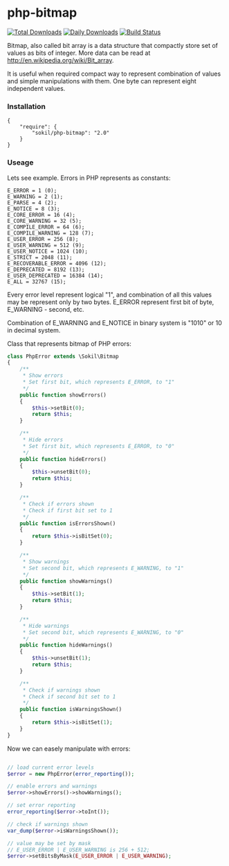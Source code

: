 php-bitmap
==========

[![Total Downloads](http://img.shields.io/packagist/dt/sokil/php-bitmap.svg?1)](https://packagist.org/packages/sokil/php-bitmap/stats)
[![Daily Downloads](https://poser.pugx.org/sokil/php-bitmap/d/daily)](https://packagist.org/packages/sokil/php-bitmap/stats)
[![Build Status](https://travis-ci.org/sokil/php-bitmap.svg?branch=master)](https://travis-ci.org/sokil/php-bitmap)

Bitmap, also called bit array is a data structure that 
compactly store set of values as bits of integer.
More data can be read at http://en.wikipedia.org/wiki/Bit_array.

It is useful when required compact way to represent combination 
of values and simple manipulations with them. One byte can 
represent eight independent values.

### Installation

```
{
    "require": {
        "sokil/php-bitmap": "2.0"
    }
}
```

### Useage

Lets see example. Errors in PHP represents as constants:

```
E_ERROR = 1 (0);
E_WARNING = 2 (1);
E_PARSE = 4 (2);
E_NOTICE = 8 (3);
E_CORE_ERROR = 16 (4);
E_CORE_WARNING = 32 (5);
E_COMPILE_ERROR = 64 (6);
E_COMPILE_WARNING = 128 (7);
E_USER_ERROR = 256 (8);
E_USER_WARNING = 512 (9);
E_USER_NOTICE = 1024 (10);
E_STRICT = 2048 (11);
E_RECOVERABLE_ERROR = 4096 (12);
E_DEPRECATED = 8192 (13);
E_USER_DEPRECATED = 16384 (14);
E_ALL = 32767 (15);
```

Every error level represent logical "1", and combination of all this 
values may be represent only by two bytes. E_ERROR represent first bit of byte,
E_WARNING - second, etc.

Combination of E_WARNING and E_NOTICE in binary system is "1010" or 10 in decimal system.

Class that represents bitmap of PHP errors:

```php
class PhpError extends \Sokil\Bitmap
{
    /**
     * Show errors
     * Set first bit, which represents E_ERROR, to "1"
     */
    public function showErrors()
    {
        $this->setBit(0);
        return $this;
    }

    /**
     * Hide errors
     * Set first bit, which represents E_ERROR, to "0"
     */
    public function hideErrors()
    {
        $this->unsetBit(0);
        return $this;
    }

    /**
     * Check if errors shown
     * Check if first bit set to 1
     */
    public function isErrorsShown()
    {
        return $this->isBitSet(0);
    }

    /**
     * Show warnings
     * Set second bit, which represents E_WARNING, to "1"
     */
    public function showWarnings()
    {
        $this->setBit(1);
        return $this;
    }

    /**
     * Hide warnings
     * Set second bit, which represents E_WARNING, to "0"
     */
    public function hideWarnings()
    {
        $this->unsetBit(1);
        return $this;
    }

    /**
     * Check if warnings shown
     * Check if second bit set to 1
     */
    public function isWarningsShown()
    {
        return $this->isBitSet(1);
    }
}
```

Now we can easely manipulate with errors:
```php

// load current error levels
$error = new PhpError(error_reporting());

// enable errors and warnings
$error->showErrors()->showWarnings();

// set error reporting
error_reporting($error->toInt());

// check if warnings shown
var_dump($error->isWarningsShown());

// value may be set by mask
// E_USER_ERROR | E_USER_WARNING is 256 + 512;
$error->setBitsByMask(E_USER_ERROR | E_USER_WARNING);
```
